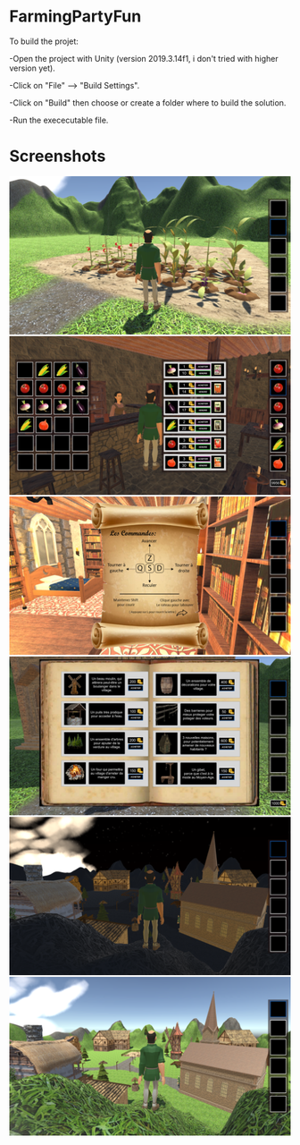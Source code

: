 # FarmingPartyFun

To build the projet:

-Open the project with Unity (version 2019.3.14f1, i don't tried with higher version yet).

-Click on "File" --> "Build Settings".

-Click on "Build" then choose or create a folder where to build the solution.

-Run the exececutable file.


# Screenshots

![Alt text](Screenshots/Screen1.png?raw=true "Optional Title")
![Alt text](Screenshots/Screen2.png?raw=true "Optional Title")
![Alt text](Screenshots/Screen3.png?raw=true "Optional Title")
![Alt text](Screenshots/Screen4.png?raw=true "Optional Title")
![Alt text](Screenshots/Screen5.png?raw=true "Optional Title")
![Alt text](Screenshots/Screen6.png?raw=true "Optional Title")
